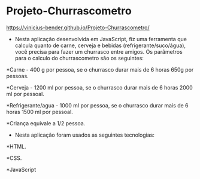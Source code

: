# Projeto-Churrascometro
 
 https://vinicius-bender.github.io/Projeto-Churrascometro/
 
- Nesta aplicação desenvolvida em JavaScript, fiz uma ferramenta que calcula quanto de carne, cerveja e bebidas (refrigerante/suco/água), você precisa para fazer um churrasco entre amigos. Os parâmetros para o calculo do churrascometro são os seguintes:

*Carne - 400 g por pessoa, se o churrasco durar mais de 6 horas 650g por pessoas.

*Cerveja - 1200 ml por pessoa, se o churrasco durar mais de 6 horas 2000 ml por pessoal.

*Refrigerante/agua - 1000 ml por pessoa, se o churrasco durar mais de 6 horas 1500 ml por pessoal.

*Criança equivale a 1/2 pessoa.

- Nesta aplicação foram usados as seguintes tecnologias:

*HTML.

*CSS.

*JavaScript
